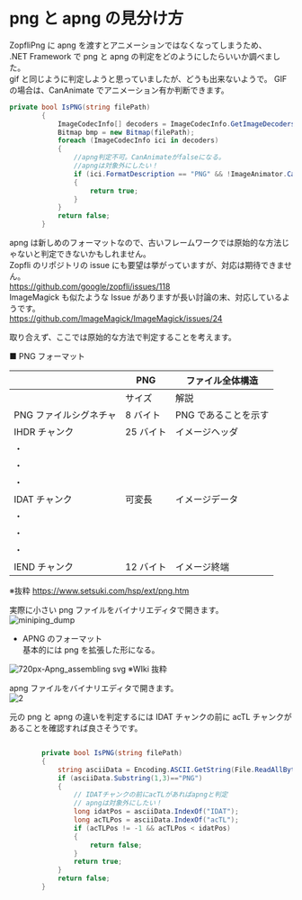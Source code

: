 # png と apng の見分け方

ZopfliPng に apng を渡すとアニメーションではなくなってしまうため、  
.NET Framework で png と apng の判定をどのようにしたらいいか調べました。  
gif と同じように判定しようと思っていましたが、どうも出来ないようで。 GIF の場合は、CanAnimate でアニメーション有か判断できます。

```csharp
private bool IsPNG(string filePath)
        {
            ImageCodecInfo[] decoders = ImageCodecInfo.GetImageDecoders();
            Bitmap bmp = new Bitmap(filePath);
            foreach (ImageCodecInfo ici in decoders)
            {
                //apng判定不可。CanAnimateがfalseになる。
                //apngは対象外にしたい！
                if (ici.FormatDescription == "PNG" && !ImageAnimator.CanAnimate(bmp))
                {
                    return true;
                }
            }
            return false;
        }
```

apng は新しめのフォーマットなので、古いフレームワークでは原始的な方法じゃないと判定できないかもしれません。  
Zopfli のリポジトリの issue にも要望は挙がっていますが、対応は期待できません。  
https://github.com/google/zopfli/issues/118  
ImageMagick も似たような Issue がありますが長い討論の末、対応しているようです。  
https://github.com/ImageMagick/ImageMagick/issues/24

取り合えず、ここでは原始的な方法で判定することを考えます。

■ PNG フォーマット

|                        | PNG       | ファイル全体構造     |
| ---------------------- | --------- | -------------------- |
|                        | サイズ    | 解説                 |
| PNG ファイルシグネチャ | 8 バイト  | PNG であることを示す |
| IHDR チャンク          | 25 バイト | イメージヘッダ       |
| ・                     |           |
| ・                     |           |
| ・                     |           |
| IDAT チャンク          | 可変長    | イメージデータ       |
| ・                     |           |
| ・                     |           |
| ・                     |           |
| IEND チャンク          | 12 バイト | イメージ終端         |

※抜粋 https://www.setsuki.com/hsp/ext/png.htm

実際に小さい png ファイルをバイナリエディタで開きます。  
![miniping_dump](https://user-images.githubusercontent.com/49807271/201511516-187bda4c-8c3f-4911-80cc-9cb8505ab193.png)

- APNG のフォーマット  
  基本的には png を拡張した形になる。

![720px-Apng_assembling svg](https://user-images.githubusercontent.com/49807271/201511605-c48a2133-622c-4c74-937c-e17af63a5803.png)
※WIki 抜粋

apng ファイルをバイナリエディタで開きます。  
![2](https://user-images.githubusercontent.com/49807271/201511876-047cef5d-d9bf-4acf-b1fa-589cd8d119e6.png)

元の png と apng の違いを判定するには IDAT チャンクの前に acTL チャンクがあることを確認すれば良さそうです。

```csharp

        private bool IsPNG(string filePath)
        {
            string asciiData = Encoding.ASCII.GetString(File.ReadAllBytes(filePath));
            if (asciiData.Substring(1,3)=="PNG")
            {
                // IDATチャンクの前にacTLがあればapngと判定
                // apngは対象外にしたい！
                long idatPos = asciiData.IndexOf("IDAT");
                long acTLPos = asciiData.IndexOf("acTL");
                if (acTLPos != -1 && acTLPos < idatPos)
                {
                    return false;
                }
                return true;
            }
            return false;
        }
```
